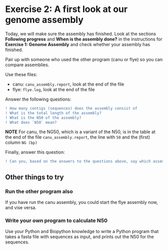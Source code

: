 # Exercise 2: A first look at our genome assembly

Today, we will make sure the assembly has finished.
Look at the sections **Following progress** and **When is the assembly done?** in the instructions for **Exercise 1: Genome Assembly**
and check whether your assembly has finished.

Pair up with someone who used the other program (canu or flye)
so you can compare assemblies.

Use these files:
* canu: `canu_assembly.report`, look at the end of the file
* flye: `flye.log`, look at the end of the file

Answer the following questions:

```diff
! How many contigs (sequences) does the assembly consist of
! What is the total length of the assembly?
! What is the N50 of the assembly?
! What does `N50` mean?
```

**NOTE** For canu, the NG50, which is a variant of the N50, is in the table at the end of the file `canu_assembly.report`, the line with `50` and the (first) column `NG (bp)`

Finally, answer this question:

```diff
! Can you, based on the answers to the questions above, say which assembly (canu or flye) is best, and why?
```

## Other things to try

### Run the other program also

If you have run the canu assembly, you could start the flye assembly now, and vise versa.

### Write your own program to calculate N50

Use your Python and Biopython knowledge to write a Python program that takes a fasta file with sequences as input, and prints out the N50 for the sequences.
